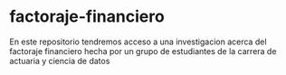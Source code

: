 # factoraje-financiero
En este repositorio tendremos acceso a una investigacion acerca del factoraje financiero hecha por un grupo de estudiantes de la carrera de actuaria y ciencia de datos 
